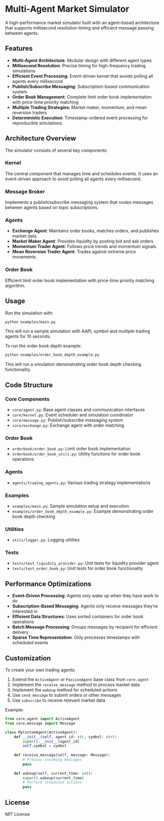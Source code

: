 # Multi-Agent Market Simulator

A high-performance market simulator built with an agent-based architecture that supports millisecond resolution timing and efficient message passing between agents.

## Features

- **Multi-Agent Architecture**: Modular design with different agent types
- **Millisecond Resolution**: Precise timing for high-frequency trading simulations
- **Efficient Event Processing**: Event-driven kernel that avoids polling all agents every millisecond
- **Publish/Subscribe Messaging**: Subscription-based communication system
- **Order Book Management**: Complete limit order book implementation with price-time priority matching
- **Multiple Trading Strategies**: Market maker, momentum, and mean reversion traders
- **Deterministic Execution**: Timestamp-ordered event processing for reproducible simulations

## Architecture Overview

The simulator consists of several key components:

### Kernel
The central component that manages time and schedules events. It uses an event-driven approach to avoid polling all agents every millisecond.

### Message Broker
Implements a publish/subscribe messaging system that routes messages between agents based on topic subscriptions.

### Agents
- **Exchange Agent**: Maintains order books, matches orders, and publishes market data
- **Market Maker Agent**: Provides liquidity by posting bid and ask orders
- **Momentum Trader Agent**: Follows price trends and momentum signals
- **Mean Reversion Trader Agent**: Trades against extreme price movements

### Order Book
Efficient limit order book implementation with price-time priority matching algorithm.


## Usage

Run the simulation with:

```bash
python examples/main.py
```

This will run a sample simulation with AAPL symbol and multiple trading agents for 10 seconds.

To run the order book depth example:

```bash
python examples/order_book_depth_example.py
```

This will run a simulation demonstrating order book depth checking functionality.

## Code Structure

### Core Components
- `core/agent.py`: Base agent classes and communication interfaces
- `core/kernel.py`: Event scheduler and simulation coordinator
- `core/message.py`: Publish/subscribe messaging system
- `core/exchange.py`: Exchange agent with order matching

### Order Book
- `orderbook/order_book.py`: Limit order book implementation
- `orderbook/order_book_utils.py`: Utility functions for order book operations

### Agents
- `agents/trading_agents.py`: Various trading strategy implementations

### Examples
- `examples/main.py`: Sample simulation setup and execution
- `examples/order_book_depth_example.py`: Example demonstrating order book depth checking

### Utilities
- `utils/logger.py`: Logging utilities

### Tests
- `tests/test_liquidity_provider.py`: Unit tests for liquidity provider agent
- `tests/test_order_book.py`: Unit tests for order book functionality

## Performance Optimizations

- **Event-Driven Processing**: Agents only wake up when they have work to do
- **Subscription-Based Messaging**: Agents only receive messages they're interested in
- **Efficient Data Structures**: Uses sorted containers for order book operations
- **Batch Message Processing**: Groups messages by recipient for efficient delivery
- **Sparse Time Representation**: Only processes timestamps with scheduled events

## Customization

To create your own trading agents:

1. Extend the `ActiveAgent` or `PassiveAgent` base class from `core.agent`
2. Implement the `receive_message` method to process market data
3. Implement the `wakeup` method for scheduled actions
4. Use `send_message` to submit orders or other messages
5. Use `subscribe` to receive relevant market data

Example:
```python
from core.agent import ActiveAgent
from core.message import Message

class MyCustomAgent(ActiveAgent):
    def __init__(self, agent_id: str, symbol: str):
        super().__init__(agent_id)
        self.symbol = symbol
    
    def receive_message(self, message: Message):
        # Process incoming messages
        pass
    
    def wakeup(self, current_time: int):
        super().wakeup(current_time)
        # Perform scheduled actions
        pass
```

## License

MIT License